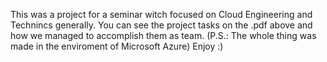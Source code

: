 This was a project for a seminar witch focused on Cloud Engineering and Technincs generally.
You can see the project tasks on the .pdf above and how we managed to accomplish them as team.
(P.S.: The whole thing was made in the enviroment of Microsoft Azure)
Enjoy :)
